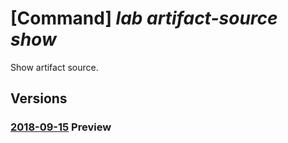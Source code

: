 # [Command] _lab artifact-source show_

Show artifact source.

## Versions

### [2018-09-15](/Resources/mgmt-plane/L3N1YnNjcmlwdGlvbnMve30vcmVzb3VyY2Vncm91cHMve30vcHJvdmlkZXJzL21pY3Jvc29mdC5kZXZ0ZXN0bGFiL2xhYnMve30vYXJ0aWZhY3Rzb3VyY2VzL3t9/2018-09-15.xml) **Preview**

<!-- mgmt-plane /subscriptions/{}/resourcegroups/{}/providers/microsoft.devtestlab/labs/{}/artifactsources/{} 2018-09-15 -->
